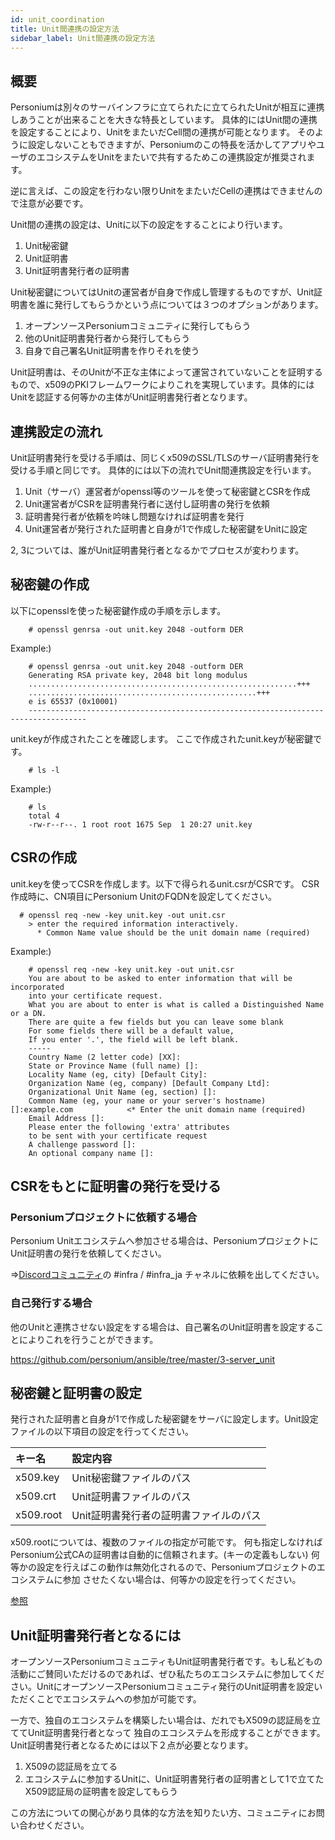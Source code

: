 ```yaml
---
id: unit_coordination
title: Unit間連携の設定方法
sidebar_label: Unit間連携の設定方法
---
```


## 概要

Personiumは別々のサーバインフラに⽴てられたに立てられたUnitが相互に連携しあうことが出来ることを大きな特長としています。
具体的にはUnit間の連携を設定することにより、UnitをまたいだCell間の連携が可能となります。
そのように設定しないこともできますが、Personiumのこの特長を活かしてアプリやユーザのエコシステムをUnitをまたいで共有するためこの連携設定が推奨されます。

逆に言えば、この設定を行わない限りUnitをまたいだCellの連携はできませんので注意が必要です。

Unit間の連携の設定は、Unitに以下の設定をすることにより行います。

1. Unit秘密鍵
1. Unit証明書
1. Unit証明書発行者の証明書

Unit秘密鍵についてはUnitの運営者が自身で作成し管理するものですが、Unit証明書を誰に発行してもらうかという点については３つのオプションがあります。

1. オープンソースPersoniumコミュニティに発行してもらう
1. 他のUnit証明書発行者から発行してもらう
1. 自身で自己署名Unit証明書を作りそれを使う

Unit証明書は、そのUnitが不正な主体によって運営されていないことを証明するもので、x509のPKIフレームワークによりこれを実現しています。具体的にはUnitを認証する何等かの主体がUnit証明書発行者となります。


## 連携設定の流れ

Unit証明書発行を受ける手順は、同じくx509のSSL/TLSのサーバ証明書発行を受ける手順と同じです。
具体的には以下の流れでUnit間連携設定を行います。

1. Unit（サーバ）運営者がopenssl等のツールを使って秘密鍵とCSRを作成
1. Unit運営者がCSRを証明書発行者に送付し証明書の発行を依頼
1. 証明書発行者が依頼を吟味し問題なければ証明書を発行
1. Unit運営者が発行された証明書と自身が1で作成した秘密鍵をUnitに設定

2, 3については、誰がUnit証明書発行者となるかでプロセスが変わります。


## 秘密鍵の作成

以下にopensslを使った秘密鍵作成の手順を示します。

```console
    # openssl genrsa -out unit.key 2048 -outform DER
```  
Example:)

```console
    # openssl genrsa -out unit.key 2048 -outform DER
    Generating RSA private key, 2048 bit long modulus
    ............................................................+++
    ...................................................+++
    e is 65537 (0x10001)
    -----------------------------------------------------------------------------------
```

unit.keyが作成されたことを確認します。
ここで作成されたunit.keyが秘密鍵です。

```console
    # ls -l
```

Example:)

```console
    # ls
    total 4
    -rw-r--r--. 1 root root 1675 Sep  1 20:27 unit.key
```

## CSRの作成

unit.keyを使ってCSRを作成します。以下で得られるunit.csrがCSRです。
CSR作成時に、CN項目にPersonium UnitのFQDNを設定してください。


```console
  # openssl req -new -key unit.key -out unit.csr
    > enter the required information interactively.
      * Common Name value should be the unit domain name (required)
```

Example:)

```console
    # openssl req -new -key unit.key -out unit.csr
    You are about to be asked to enter information that will be incorporated
    into your certificate request.
    What you are about to enter is what is called a Distinguished Name or a DN.
    There are quite a few fields but you can leave some blank
    For some fields there will be a default value,
    If you enter '.', the field will be left blank.
    -----
    Country Name (2 letter code) [XX]:
    State or Province Name (full name) []:
    Locality Name (eg, city) [Default City]:
    Organization Name (eg, company) [Default Company Ltd]:
    Organizational Unit Name (eg, section) []:
    Common Name (eg, your name or your server's hostname) []:example.com            <* Enter the unit domain name (required)
    Email Address []:
    Please enter the following 'extra' attributes
    to be sent with your certificate request
    A challenge password []:
    An optional company name []:

```



## CSRをもとに証明書の発行を受ける

### Personiumプロジェクトに依頼する場合

Personium Unitエコシステムへ参加させる場合は、PersoniumプロジェクトにUnit証明書の発行を依頼してください。

⇒[Discordコミュニティ](https://discord.gg/RgwCgvc3Ur)の #infra / #infra_ja チャネルに依頼を出してください。


### 自己発行する場合

他のUnitと連携させない設定をする場合は、自己署名のUnit証明書を設定することによりこれを行うことができます。

https://github.com/personium/ansible/tree/master/3-server_unit


## 秘密鍵と証明書の設定

発行された証明書と自身が1で作成した秘密鍵をサーバに設定します。Unit設定ファイルの以下項目の設定を行ってください。

|キー名|設定内容|
|:--|:--|
|x509.key|Unit秘密鍵ファイルのパス|
|x509.crt|Unit証明書ファイルのパス|
|x509.root|Unit証明書発行者の証明書ファイルのパス|

x509.rootについては、複数のファイルの指定が可能です。
何も指定しなければPersonium公式CAの証明書は自動的に信頼されます。(キーの定義もしない)
何等かの設定を行えばこの動作は無効化されるので、Personiumプロジェクトのエコシステムに参加
させたくない場合は、何等かの設定を行ってください。

[参照](../server-operator/unit_config_list.md)

## Unit証明書発行者となるには

オープンソースPersoniumコミュニティもUnit証明書発行者です。もし私どもの活動にご賛同いただけるのであれば、ぜひ私たちのエコシステムに参加してください。UnitにオープンソースPersoniumコミュニティ発行のUnit証明書を設定いただくことでエコシステムへの参加が可能です。

一方で、独自のエコシステムを構築したい場合は、だれでもX509の認証局を立ててUnit証明書発行者となって
独自のエコシステムを形成することができます。Unit証明書発行者となるためには以下２点が必要となります。

1. X509の認証局を立てる
1. エコシステムに参加するUnitに、Unit証明書発行者の証明書として1で立てたX509認証局の証明書を設定してもらう

この方法についての関心があり具体的な方法を知りたい方、コミュニティにお問い合わせください。
